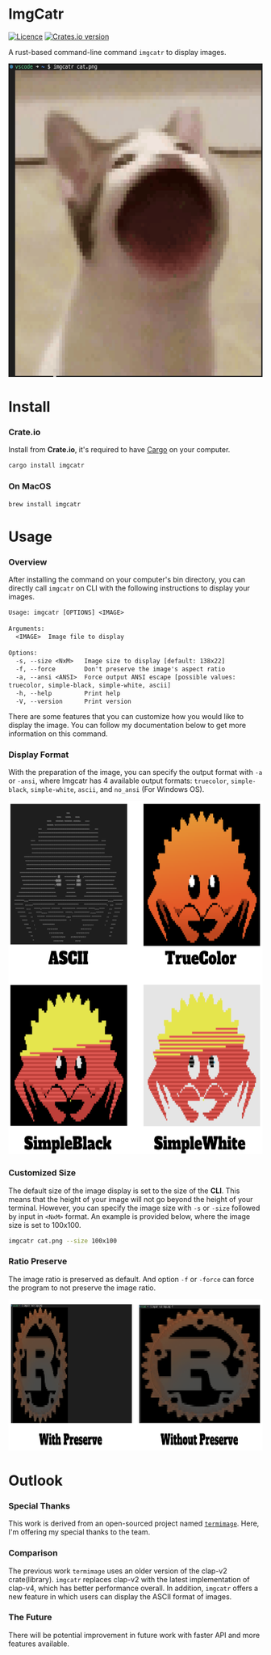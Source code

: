 # ImgCatr 
[![Licence](https://img.shields.io/badge/license-MIT-blue.svg?style=flat)](LICENSE) [![Crates.io version](https://img.shields.io/crates/v/imgcatr)](https://crates.io/crates/imgcatr)

A rust-based command-line command `imgcatr` to display images.

<p align="center">
  <img src="https://github.com/SilinMeng0510/imgcatr/blob/main/assets/sample.png" alt="running `imgcatr cat.png`" width=506 height=620>
</p>


# Install
### Crate.io
Install from __Crate.io__, it's required to have [Cargo](https://www.rust-lang.org/tools/install) on your computer.
```sh
cargo install imgcatr
```
### On MacOS
```sh
brew install imgcatr
```
 

# Usage
### Overview
After installing the command on your computer's bin directory, you can directly call `imgcatr` on CLI with the following instructions to display your images.
```
Usage: imgcatr [OPTIONS] <IMAGE>

Arguments:
  <IMAGE>  Image file to display

Options:
  -s, --size <NxM>   Image size to display [default: 138x22]
  -f, --force        Don't preserve the image's aspect ratio
  -a, --ansi <ANSI>  Force output ANSI escape [possible values: truecolor, simple-black, simple-white, ascii]
  -h, --help         Print help
  -V, --version      Print version
```
There are some features that you can customize how you would like to display the image. You can follow my documentation below to get more information on this command.

### Display Format
With the preparation of the image, you can specify the output format with `-a` or `-ansi`, where Imgcatr has 4 available output formats: `truecolor`, `simple-black`, `simple-white`, `ascii`, and `no_ansi` (For Windows OS).

<p align="center">
  <img src="https://github.com/SilinMeng0510/imgcatr/blob/main/assets/Screenshot%202024-01-03%20at%2010.53.41%20PM.png" alt="running `imgcatr cat.png`" width=1000 height=700>
</p>

### Customized Size
The default size of the image display is set to the size of the __CLI__. This means that the height of your image will not go beyond the height of your terminal.
However, you can specify the image size with `-s` or `-size` followed by input in `<NxM>` format. An example is provided below, where the image size is set to 100x100.
```sh
imgcatr cat.png --size 100x100
```

### Ratio Preserve
The image ratio is preserved as default. And option `-f` or `-force` can force the program to not preserve the image ratio.
<p align="center">
  <img src="https://github.com/SilinMeng0510/imgcatr/blob/main/assets/preserve-display.png" alt="running `imgcatr cat.png`" width=1000 height=300>
</p>

# Outlook
### Special Thanks
This work is derived from an open-sourced project named [`termimage`](https://github.com/nabijaczleweli/termimage). Here, I'm offering my special thanks to the team.

### Comparison
The previous work `termimage` uses an older version of the clap-v2 crate(library). `imgcatr` replaces clap-v2 with the latest implementation of clap-v4, which has better performance overall.
In addition, `imgcatr` offers a new feature in which users can display the ASCII format of images. 

### The Future
There will be potential improvement in future work with faster API and more features available.











